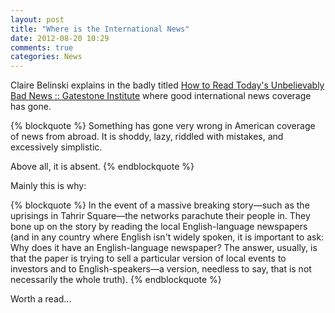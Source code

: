 ```yaml
---
layout: post
title: "Where is the International News"
date: 2012-08-20 10:29
comments: true
categories: News
---
```


Claire Belinski explains in the badly titled [How to Read Today's Unbelievably Bad News :: Gatestone Institute](http://www.gatestoneinstitute.org/3294/how-to-read-today-unbelievably-bad-news) where good international news coverage has gone.

{% blockquote %}
Something has gone very wrong in American coverage of news from abroad. It is shoddy, lazy, riddled with mistakes, and excessively simplistic.

Above all, it is absent.
{% endblockquote %}

Mainly this is why:

{% blockquote %}
In the event of a massive breaking story—such as the uprisings in Tahrir Square—the networks parachute their people in. They bone up on the story by reading the local English-language newspapers (and in any country where English isn't widely spoken, it is important to ask: Why does it have an English-language newspaper? The answer, usually, is that the paper is trying to sell a particular version of local events to investors and to English-speakers—a version, needless to say, that is not necessarily the whole truth).
{% endblockquote %}

Worth a read...
